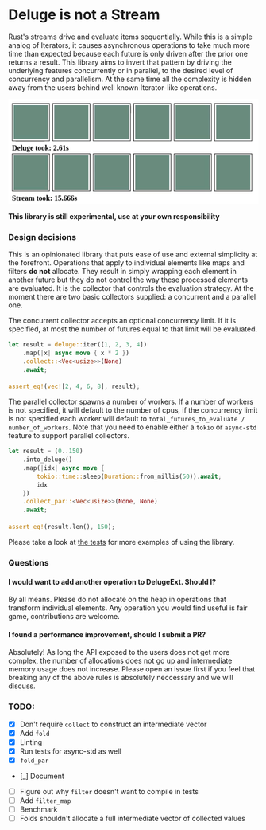 # Deluge is not a Stream

Rust's streams drive and evaluate items sequentially.
While this is a simple analog of Iterators, it causes asynchronous operations to take much more time than expected because each future is only driven after the prior one returns a result.
This library aims to invert that pattern by driving the underlying features concurrently or in parallel, to the desired level of concurrency and parallelism.
At the same time all the complexity is hidden away from the users behind well known Iterator-like operations.

![Example of processing using Deluge and Streams](./images/process.gif)

**This library is still experimental, use at your own responsibility**

### Design decisions

This is an opinionated library that puts ease of use and external simplicity at the forefront.
Operations that apply to individual elements like maps and filters **do not** allocate.
They result in simply wrapping each element in another future but they do not control the way these processed elements are evaluated.
It is the collector that controls the evaluation strategy.
At the moment there are two basic collectors supplied: a concurrent and a parallel one.

The concurrent collector accepts an optional concurrency limit.
If it is specified, at most the number of futures equal to that limit will be evaluated.

```rust
let result = deluge::iter([1, 2, 3, 4])
    .map(|x| async move { x * 2 })
    .collect::<Vec<usize>>(None)
    .await;

assert_eq!(vec![2, 4, 6, 8], result);
```

The parallel collector spawns a number of workers.
If a number of workers is not specified, it will default to the number of cpus, if the concurrency limit is not specified each worker will default to `total_futures_to_evaluate / number_of_workers`.
Note that you need to enable either a `tokio` or `async-std` feature to support parallel collectors.

```rust
let result = (0..150)
    .into_deluge()
    .map(|idx| async move {
        tokio::time::sleep(Duration::from_millis(50)).await;
        idx
    })
    .collect_par::<Vec<usize>>(None, None)
    .await;

assert_eq!(result.len(), 150);
```

Please take a look at [the tests](https://github.com/mkawalec/deluge/blob/main/src/lib.rs) for more examples of using the library.

### Questions

#### I would want to add another operation to DelugeExt. Should I?

By all means.
Please do not allocate on the heap in operations that transform individual elements.
Any operation you would find useful is fair game, contributions are welcome.

#### I found a performance improvement, should I submit a PR?

Absolutely!
As long the API exposed to the users does not get more complex, the number of allocations does not go up and intermediate memory usage does not increase.
Please open an issue first if you feel that breaking any of the above rules is absolutely neccessary and we will discuss.

### TODO:

- [x] Don't require `collect` to construct an intermediate vector
- [x] Add `fold`
- [x] Linting
- [x] Run tests for async-std as well
- [x] `fold_par`
- [_] Document
- [ ] Figure out why `filter` doesn't want to compile in tests
- [ ] Add `filter_map`
- [ ] Benchmark
- [ ] Folds shouldn't allocate a full intermediate vector of collected values